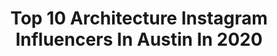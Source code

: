 ---
title: Top 10 Architecture Instagram Influencers In Austin In 2020
description: >-
  Find top architecture Instagram influencers in Austin in 2020. Most popular hashtags: #architecture #interiordesign #home #design.
platform: Instagram
hits: 42
text_top: Analyze the most popular Instagram influencers on inBeat.
text_bottom: Our platform has 42 Instagram influencers like this in Austin, United States for you to work with.
profiles:
  - username: "ack_workbench"
    fullname: >-
      Dirck Van Lieu
    bio: >-
      Nantucket Workbench is a series of tool reviews, images, and observations of woodworking by a third generation craftsman.
    location: "United States"
    followers: 29653
    engagement: 72
    commentsToLikes: 0.024844
    id: ck6tmbn6m7jkl0j71pg1n8mhn
    verified: false
    hashtags: "#nantucketcarpentry, #nantuckettradies, #marinehomecenter, #premiumcapecod"
  - username: "hsuoffice"
    fullname: >-
      Michael Hsu Office
    bio: >-
      Architecture + Interiors Austin + Houston
    location: "United States"
    followers: 13007
    engagement: 523
    commentsToLikes: 0.019545
    id: ckf5quwtpakvf0j23m7h2r51y
    verified: false
    hashtags: "#eastaustin, #interiordesign, #hsuofficeinteriors, #architecturalphotography"
  - username: "thevuvobandit"
    fullname: >-
      Chase Daniel
    bio: >-
      Architecture | Interiors | Design Austin, TX hello@chasedaniel.co
    location: "United States"
    followers: 43136
    engagement: 114
    commentsToLikes: 0.026348
    id: ck14gw5dn7bwm0i197z1hnxd6
    verified: false
    hashtags: "#roomandboard, #atx, #architecture, #interiors"
  - username: "ryanstreetandassociates"
    fullname: >-
      Ryan Street & Associates
    bio: >-
      Architecture firm located in Austin, TX
    location: "United States"
    followers: 9533
    engagement: 531
    commentsToLikes: 0.018208
    id: ck5c1ddpyuy7u0i11aip94k4d
    verified: false
    hashtags: "#design, #houstonarchitecture, #houston, #home"
  - username: "visitbigbend"
    fullname: >-
      Visit Big Bend
    bio: >-
      The Big Bend is named for the vast curve of the Rio Grande in remote SW Texas. Tag us in your adventures. #visitbigbend
    location: "United States"
    followers: 53921
    engagement: 276
    commentsToLikes: 0.011157
    id: ck15qlfu23es10i19xny49z9c
    verified: false
    hashtags: "#instagramtexas, #visittexas, #westbysouthwest, #theoutbound"
  - username: "melisaclementdesigns"
    fullname: >-
      Melisa Clement Designs
    bio: >-
      Austin high-end house flipping Featured on Bigger Pockets Best Deal Ever 23 SHOP OUR LOOK AT: www.amazon.com/shop/melisaclementdesigns WEBSITE/ BLOG:
    location: "United States"
    followers: 72239
    engagement: 393
    commentsToLikes: 0.030552
    id: ck0ubt8mdfckp0i19rhp6n1cp
    verified: false
    hashtags: "#ggathome, #finditliveit, #inspotoyourhome, #idcoathome"
  - username: "risingerbuild"
    fullname: >-
      Matt Risinger
    bio: >-
      Builder in Austin, TX - Founder and Contributor at @thebuildshow
    location: "United States"
    followers: 81004
    engagement: 160
    commentsToLikes: 0.057527
    id: ck0tzdph6pyhm0i1900ct37fr
    verified: false
    hashtags: "#construction, #build, #architecture, #risingerbuild"
  - username: "ryankytephoto"
    fullname: >-
      Ryan Kyte
    bio: >-
      Austin, TX & Landscape Photography Prints & Digital Licensing available through request.
    location: "United States"
    followers: 3761
    engagement: 993
    commentsToLikes: 0.066869
    id: ck138afttfafn0i19lsixs01x
    verified: false
    hashtags: "#westbysouthwest, #exploretexas, #austintexasthings, #atxlife"
  - username: "studioseiders"
    fullname: >-
      Studio Seiders
    bio: >-
      Austin-based interior design firm specializing in warm, organic-modern interiors
    location: "United States"
    followers: 6685
    engagement: 524
    commentsToLikes: 0.051110
    id: ck5c1dleiuynu0i114b7wc6tb
    verified: false
    hashtags: "#organicmodern, #interiordesign, #interiorarchitecture, #matthewsproject"
  - username: "tools_at_work"
    fullname: >-
      Austin
    bio: >-
      Everything tools for residential home building . Check hashtag #austinstoolrevieworganizer for all reviews. Owner of @av_carpentry latest YouTube👇
    location: "United States"
    followers: 37003
    engagement: 82
    commentsToLikes: 0.016446
    id: ck0uctqefhllh0i19qqvrj6uo
    verified: false
    hashtags: "#milwaukeetools, #constructionworkerofig, #wood, #handtools"
---